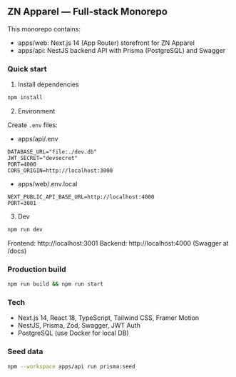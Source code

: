 ## ZN Apparel — Full-stack Monorepo

This monorepo contains:

- apps/web: Next.js 14 (App Router) storefront for ZN Apparel
- apps/api: NestJS backend API with Prisma (PostgreSQL) and Swagger

### Quick start

1. Install dependencies

```bash
npm install
```

2. Environment

Create `.env` files:

- apps/api/.env
```
DATABASE_URL="file:./dev.db"
JWT_SECRET="devsecret"
PORT=4000
CORS_ORIGIN=http://localhost:3000
```

- apps/web/.env.local
```
NEXT_PUBLIC_API_BASE_URL=http://localhost:4000
PORT=3001
```

3. Dev

```bash
npm run dev
```

Frontend: http://localhost:3001
Backend: http://localhost:4000 (Swagger at /docs)

### Production build

```bash
npm run build && npm run start
```

### Tech

- Next.js 14, React 18, TypeScript, Tailwind CSS, Framer Motion
- NestJS, Prisma, Zod, Swagger, JWT Auth
- PostgreSQL (use Docker for local DB)

### Seed data

```bash
npm --workspace apps/api run prisma:seed
```

